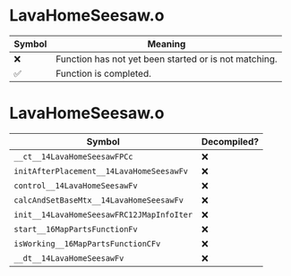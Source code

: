 # LavaHomeSeesaw.o
| Symbol | Meaning 
| ------------- | ------------- 
| :x: | Function has not yet been started or is not matching. 
| :white_check_mark: | Function is completed. 


# LavaHomeSeesaw.o
| Symbol | Decompiled? |
| ------------- | ------------- |
| `__ct__14LavaHomeSeesawFPCc` | :x: |
| `initAfterPlacement__14LavaHomeSeesawFv` | :x: |
| `control__14LavaHomeSeesawFv` | :x: |
| `calcAndSetBaseMtx__14LavaHomeSeesawFv` | :x: |
| `init__14LavaHomeSeesawFRC12JMapInfoIter` | :x: |
| `start__16MapPartsFunctionFv` | :x: |
| `isWorking__16MapPartsFunctionCFv` | :x: |
| `__dt__14LavaHomeSeesawFv` | :x: |
